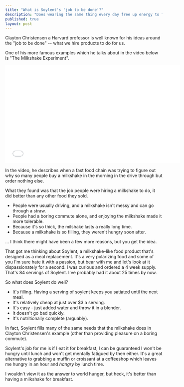```yaml
---
title: "What is Soylent's 'job to be done'?"
description: "Does wearing the same thing every day free up energy to focus on what matters?"
published: true
layout: post
---
```

Clayton Christensen a Harvard professor is well known for his ideas around the "job to be done" -- what we hire products to do for us. 

One of his more famous examples which he talks about in the video below is "The Milkshake Experiment". 

<iframe width="560" height="315" src="//www.youtube.com/embed/f84LymEs67Y" frameborder="0" allowfullscreen></iframe>

In the video, he describes when a fast food chain was trying to figure out why so many people buy a milkshake in the morning in the drive through but order nothing else. 

What they found was that the job people were hiring a milkshake to do, it did better than any other food they sold. 

- People were usually driving, and a milkshake isn't messy and can go through a straw.
- People had a boring commute alone, and enjoying the milkshake made it more tolerable.
- Because it's so thick, the milshake lasts a really long time.
- Because a milkshake is so filling, they weren't hungry soon after. 

... I think there might have been a few more reasons, but you get the idea. 

That got me thinking about Soylent, a milkshake-like food product that's designed as a meal replacement. It's a very polarizing food and some of you I'm sure hate it with a passion, but bear with me and let's look at it dispassionately for a second. I was curious and ordered a 4 week supply. That's 84 servings of Soylent. I've probably had it about 25 times by now.

So what does Soylent do well?

- It's filling. Having a serving of soylent keeps you satiated until the next meal. 
- It's relatively cheap at just over $3 a serving.
- It's easy - just added water and throw it in a blender.
- It doesn't go bad quickly.
- It's nutritionally complete (arguably). 

In fact, Soylent fills many of the same needs that the milkshake does in Clayton Christensen's example (other than providing pleasure on a boring commute).

Soylent's job for me is if I eat it for breakfast, I can be guaranteed I won't be hungry until lunch and won't get mentally fatigued by then either. It's a great alternative to grabbing a muffin or croissant at a coffeeshop which leaves me hungry in an hour and *hangry* by lunch time. 

I wouldn't view it as the answer to world hunger, but heck, it's better than having a milkshake for breakfast. 
